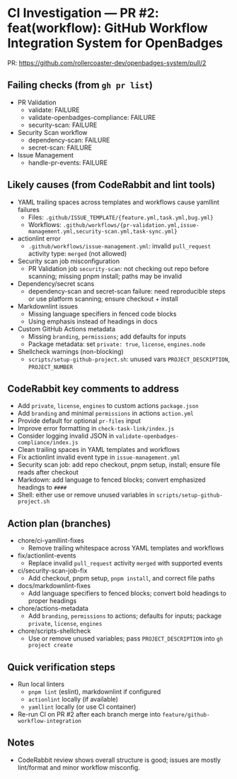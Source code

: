 # CI Investigation — PR #2: feat(workflow): GitHub Workflow Integration System for OpenBadges

PR: https://github.com/rollercoaster-dev/openbadges-system/pull/2

## Failing checks (from `gh pr list`)

- PR Validation
  - validate: FAILURE
  - validate-openbadges-compliance: FAILURE
  - security-scan: FAILURE
- Security Scan workflow
  - dependency-scan: FAILURE
  - secret-scan: FAILURE
- Issue Management
  - handle-pr-events: FAILURE

## Likely causes (from CodeRabbit and lint tools)

- YAML trailing spaces across templates and workflows cause yamllint failures
  - Files: `.github/ISSUE_TEMPLATE/{feature.yml,task.yml,bug.yml}`
  - Workflows: `.github/workflows/{pr-validation.yml,issue-management.yml,security-scan.yml,task-sync.yml}`
- actionlint error
  - `.github/workflows/issue-management.yml`: invalid `pull_request` activity type: `merged` (not allowed)
- Security scan job misconfiguration
  - PR Validation job `security-scan`: not checking out repo before scanning; missing pnpm install; paths may be invalid
- Dependency/secret scans
  - dependency-scan and secret-scan failure: need reproducible steps or use platform scanning; ensure checkout + install
- Markdownlint issues
  - Missing language specifiers in fenced code blocks
  - Using emphasis instead of headings in docs
- Custom GitHub Actions metadata
  - Missing `branding`, `permissions`; add defaults for inputs
  - Package metadata: set `private: true`, `license`, `engines.node`
- Shellcheck warnings (non-blocking)
  - `scripts/setup-github-project.sh`: unused vars `PROJECT_DESCRIPTION`, `PROJECT_NUMBER`

## CodeRabbit key comments to address

- Add `private`, `license`, `engines` to custom actions `package.json`
- Add `branding` and minimal `permissions` in actions `action.yml`
- Provide default for optional `pr-files` input
- Improve error formatting in `check-task-link/index.js`
- Consider logging invalid JSON in `validate-openbadges-compliance/index.js`
- Clean trailing spaces in YAML templates and workflows
- Fix actionlint invalid event type in `issue-management.yml`
- Security scan job: add repo checkout, pnpm setup, install; ensure file reads after checkout
- Markdown: add language to fenced blocks; convert emphasized headings to `####`
- Shell: either use or remove unused variables in `scripts/setup-github-project.sh`

## Action plan (branches)

- chore/ci-yamllint-fixes
  - Remove trailing whitespace across YAML templates and workflows
- fix/actionlint-events
  - Replace invalid `pull_request` activity `merged` with supported events
- ci/security-scan-job-fix
  - Add checkout, pnpm setup, `pnpm install`, and correct file paths
- docs/markdownlint-fixes
  - Add language specifiers to fenced blocks; convert bold headings to proper headings
- chore/actions-metadata
  - Add `branding`, `permissions` to actions; defaults for inputs; package `private`, `license`, `engines`
- chore/scripts-shellcheck
  - Use or remove unused variables; pass `PROJECT_DESCRIPTION` into `gh project create`

## Quick verification steps

- Run local linters
  - `pnpm lint` (eslint), markdownlint if configured
  - `actionlint` locally (if available)
  - `yamllint` locally (or use CI container)
- Re-run CI on PR #2 after each branch merge into `feature/github-workflow-integration`

## Notes

- CodeRabbit review shows overall structure is good; issues are mostly lint/format and minor workflow misconfig.
